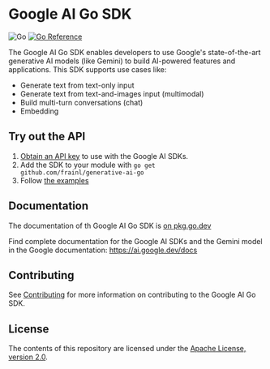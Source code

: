 # Google AI Go SDK

![Go](https://github.com/frainl/generative-ai-go/actions/workflows/go.yml/badge.svg?event=push) [![Go Reference](https://pkg.go.dev/badge/github.com/frainl/generative-ai-go.svg)](https://pkg.go.dev/github.com/frainl/generative-ai-go)

The Google AI Go SDK enables developers to use Google's state-of-the-art generative
AI models (like Gemini) to build AI-powered features and applications. This SDK
supports use cases like:

- Generate text from text-only input
- Generate text from text-and-images input (multimodal)
- Build multi-turn conversations (chat)
- Embedding

## Try out the API

1.  [Obtain an API key](https://makersuite.google.com/app/apikey) to use with the Google AI SDKs.
2.  Add the SDK to your module with `go get github.com/frainl/generative-ai-go`
3.  Follow [the examples](https://pkg.go.dev/github.com/frainl/generative-ai-go/genai#pkg-examples)

## Documentation

The documentation of th Google AI Go SDK is [on pkg.go.dev](https://pkg.go.dev/github.com/frainl/generative-ai-go/genai)

Find complete documentation for the Google AI SDKs and the Gemini model in the
Google documentation: https://ai.google.dev/docs

## Contributing

See [Contributing](https://github.com/frainl/generative-ai-go/blob/main/CONTRIBUTING.md) for
more information on contributing to the Google AI Go SDK.

## License

The contents of this repository are licensed under the
[Apache License, version 2.0](http://www.apache.org/licenses/LICENSE-2.0).
